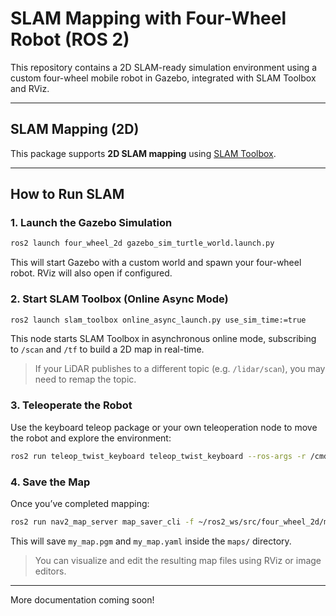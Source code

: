 # SLAM Mapping with Four-Wheel Robot (ROS 2)

This repository contains a 2D SLAM-ready simulation environment using a custom four-wheel mobile robot in Gazebo, integrated with SLAM Toolbox and RViz.

---

## SLAM Mapping (2D)

This package supports **2D SLAM mapping** using [SLAM Toolbox](https://github.com/SteveMacenski/slam_toolbox).

---

## How to Run SLAM

### 1. Launch the Gazebo Simulation

```bash
ros2 launch four_wheel_2d gazebo_sim_turtle_world.launch.py
```

This will start Gazebo with a custom world and spawn your four-wheel robot. RViz will also open if configured.

### 2. Start SLAM Toolbox (Online Async Mode)

```bash
ros2 launch slam_toolbox online_async_launch.py use_sim_time:=true
```

This node starts SLAM Toolbox in asynchronous online mode, subscribing to `/scan` and `/tf` to build a 2D map in real-time.

> If your LiDAR publishes to a different topic (e.g. `/lidar/scan`), you may need to remap the topic.

### 3. Teleoperate the Robot

Use the keyboard teleop package or your own teleoperation node to move the robot and explore the environment:

```bash
ros2 run teleop_twist_keyboard teleop_twist_keyboard --ros-args -r /cmd_vel:=/cmd_vel
```

### 4. Save the Map

Once you’ve completed mapping:

```bash
ros2 run nav2_map_server map_saver_cli -f ~/ros2_ws/src/four_wheel_2d/maps/my_map
```

This will save `my_map.pgm` and `my_map.yaml` inside the `maps/` directory.

> You can visualize and edit the resulting map files using RViz or image editors.

---

More documentation coming soon!
